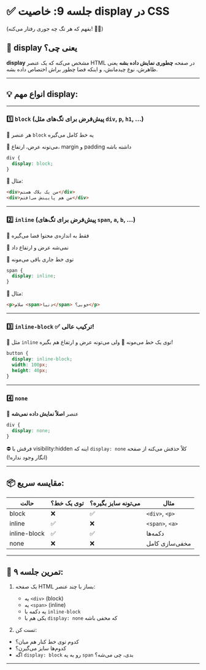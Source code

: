 
# ✅ جلسه 9: خاصیت display در CSS

(بفهم که هر تگ چه جوری رفتار می‌کنه! 🤹‍♀️)



## 🧠 display یعنی چی؟

**display** مشخص می‌کنه که یک عنصر HTML در صفحه **چطوری نمایش داده بشه**
یعنی ظاهرش، نوع چیدمانش، و اینکه فضا چطور براش اختصاص داده بشه.

---

## 💡 انواع مهم display:

---

### 1️⃣ `block` (پیش‌فرض برای تگ‌های مثل `div`, `p`, `h1`, ...)

📌 هر عنصر `block` یه خط کامل می‌گیره

📌 می‌تونه عرض، ارتفاع، margin و padding داشته باشه

```css
div {
  display: block;
}
```

🔹 مثال:

```html
<div>من یک بلاک هستم</div>
<div>من هم پایینش می‌افتم</div>
```

---

### 2️⃣ `inline` (پیش‌فرض برای تگ‌های `span`, `a`, `b`, ...)

📌 فقط به اندازه‌ی محتوا فضا می‌گیره

📌 نمی‌شه عرض و ارتفاع داد

📌 توی خط جاری باقی می‌مونه

```css
span {
  display: inline;
}
```

🔹 مثال:

```html
<p>سلام <span>دنیا</span> خوبی؟</p>
```

---

### 3️⃣ `inline-block` ✅ ترکیب عالی!

📌 مثل `inline` توی یک خط می‌مونه
📌 ولی می‌تونه عرض و ارتفاع هم بگیره!

```css
button {
  display: inline-block;
  width: 100px;
  height: 40px;
}
```

---

### 4️⃣ `none`

📌 عنصر **اصلاً نمایش داده نمی‌شه**

```css
div {
  display: none;
}
```

⛔ فرقش با visibility:hidden اینه که `display: none` کلاً حذفش می‌کنه از صفحه (انگار وجود نداره!)

---

## 📦 مقایسه سریع:

| حالت         | توی یک خط؟ | می‌تونه سایز بگیره؟ | مثال            |
| ------------ | ---------- | ------------------- | --------------- |
| block        | ❌          | ✅                   | `<div>`, `<p>`  |
| inline       | ✅          | ❌                   | `<span>`, `<a>` |
| inline-block | ✅          | ✅                   | دکمه‌ها         |
| none         | ❌          | ❌                   | مخفی‌سازی کامل  |

---

## 🧪 تمرین جلسه ۹:

1. یک صفحه HTML بساز با چند عنصر:

   * یه `<div>` (block)
   * یه `<span>` (inline)
   * یه دکمه با `inline-block`
   * یکی هم با `display: none` که مخفی باشه

2. تست کن:

* کدوم توی خط کنار هم میان؟
* کدوم‌ها سایز می‌گیرن؟
* اگه `display: block` رو به یه `span` بدی، چی می‌شه؟

---
